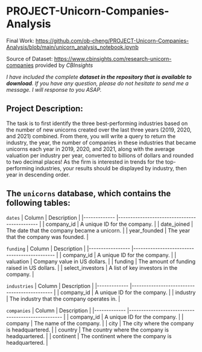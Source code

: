 # PROJECT-Unicorn-Companies-Analysis

Final Work: https://github.com/ob-cheng/PROJECT-Unicorn-Companies-Analysis/blob/main/unicorn_analysis_notebook.ipynb

Source of Dataset: https://www.cbinsights.com/research-unicorn-companies provided by *CBInsights*

*I have included the complete **dataset in the repository that is available to download**. If you have any question, please do not hesitate to send me a message. I will response to you ASAP.*

## Project Description:

The task is to first identify the three best-performing industries based on the number of new unicorns created over the last three years (2019, 2020, and 2021) combined. From there, you will write a query to return the industry, the year, the number of companies in these industries that became unicorns each year in 2019, 2020, and 2021, along with the average valuation per industry per year, converted to billions of dollars and rounded to two decimal places! As the firm is interested in trends for the top-performing industries, your results should be displayed by industry, then year in descending order.

## The `unicorns` database, which contains the following tables:

`dates`
| Column       | Description                                  |
|------------- |--------------------------------------------- |
| company_id   | A unique ID for the company.                 |
| date_joined  | The date that the company became a unicorn.  |
| year_founded | The year that the company was founded.       |

`funding`
| Column           | Description                                  |
|----------------- |--------------------------------------------- |
| company_id       | A unique ID for the company.                 |
| valuation        | Company value in US dollars.                 |
| funding          | The amount of funding raised in US dollars.  |
| select_investors | A list of key investors in the company.      |

`industries`
| Column       | Description                                  |
|------------- |--------------------------------------------- |
| company_id   | A unique ID for the company.                 |
| industry     | The industry that the company operates in.   |

`companies`
| Column       | Description                                       |
|------------- |-------------------------------------------------- |
| company_id   | A unique ID for the company.                      |
| company      | The name of the company.                          |
| city         | The city where the company is headquartered.      |
| country      | The country where the company is headquartered.   |
| continent    | The continent where the company is headquartered. |

